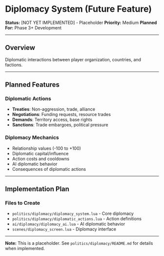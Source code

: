 # Diplomacy System (Future Feature)

**Status:** [NOT YET IMPLEMENTED] - Placeholder
**Priority:** Medium
**Planned For:** Phase 3+ Development

---

## Overview

Diplomatic interactions between player organization, countries, and factions.

---

## Planned Features

### Diplomatic Actions
- **Treaties**: Non-aggression, trade, alliance
- **Negotiations**: Funding requests, resource trades
- **Demands**: Territory access, base rights
- **Sanctions**: Trade embargoes, political pressure

### Diplomacy Mechanics
- Relationship values (-100 to +100)
- Diplomatic capital/influence
- Action costs and cooldowns
- AI diplomatic behavior
- Consequences of diplomatic actions

---

## Implementation Plan

### Files to Create
- `politics/diplomacy/diplomacy_system.lua` - Core diplomacy
- `politics/diplomacy/diplomatic_actions.lua` - Action definitions
- `ai/diplomacy/diplomacy_ai.lua` - AI diplomatic behavior
- `scenes/diplomacy_screen.lua` - Diplomacy interface

---

**Note:** This is a placeholder. See `politics/diplomacy/README.md` for details when implemented.
